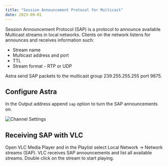 ```yaml
---
title: "Session Announcement Protocol for Multicast"
date: 2023-09-01
---
```


Session Announcement Protocol (SAP) is a protocol to announce available Multicast streams in local networks. Clients on the network listens for announces and receives information such:

- Stream name
- Multicast address and port
- TTL
- Stream format - RTP or UDP

Astra send SAP packets to the multicast group 239.255.255.255 port 9875.

## Configure Astra

In the Output address append `sap` option to turn the SAP announcements on.

![Channel Settings](https://cdn.cesbo.com/help/astra/delivery/broadcasting/sap/channel.png)

## Receiving SAP with VLC

Open VLC Media Player and in the Playlist select Local Network -> Network streams (SAP). VLC receives SAP announcements and list all available streams. Double click on the stream to start playing.

